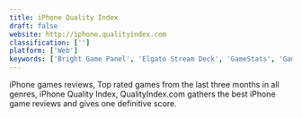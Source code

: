 ```yaml
---
title: iPhone Quality Index
draft: false 
website: http://iphone.qualityindex.com
classification: ['']
platform: ['Web']
keywords: ['Bright Game Panel', 'Elgato Stream Deck', 'GameStats', 'Gamerate', 'Inside Mac Games', 'Mac Games Arcade', 'Macgamestore', 'OpenCritic', 'Opera GX Gaming Browser', 'Shou.TV', 'StreamElements', 'lib.reviews']
---
```

iPhone games reviews, Top rated games from the last three months in all genres, iPhone Quality Index, QualityIndex.com gathers the best iPhone game reviews and gives one definitive score.